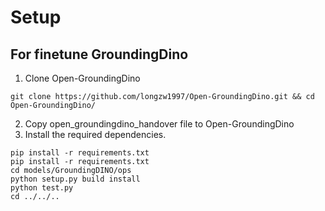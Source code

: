 # Setup
## For finetune GroundingDino
1. Clone Open-GroundingDino
```
git clone https://github.com/longzw1997/Open-GroundingDino.git && cd Open-GroundingDino/
```
2. Copy open_groundingdino_handover file to Open-GroundingDino
3. Install the required dependencies.
```
pip install -r requirements.txt 
pip install -r requirements.txt 
cd models/GroundingDINO/ops
python setup.py build install
python test.py
cd ../../..
```
